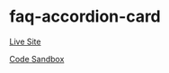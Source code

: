# faq-accordion-card

[Live Site](https://faq-accordion-card.adammescher.vercel.app/)

[Code Sandbox](https://codesandbox.io/s/faq-accordion-card-tqnf2w)

